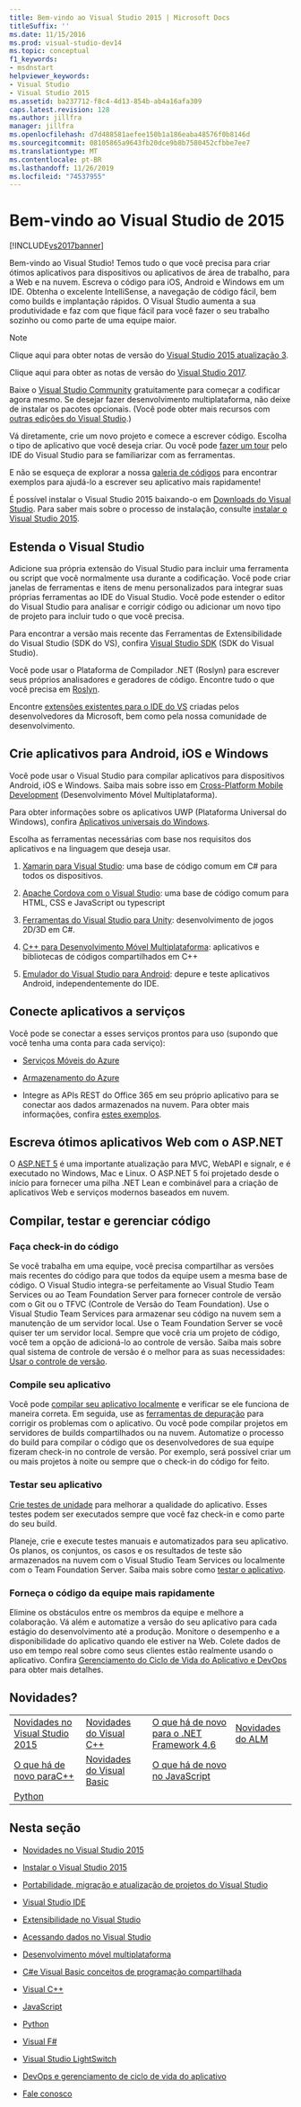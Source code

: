 ```yaml
---
title: Bem-vindo ao Visual Studio 2015 | Microsoft Docs
titleSuffix: ''
ms.date: 11/15/2016
ms.prod: visual-studio-dev14
ms.topic: conceptual
f1_keywords:
- msdnstart
helpviewer_keywords:
- Visual Studio
- Visual Studio 2015
ms.assetid: ba237712-f8c4-4d13-854b-ab4a16afa309
caps.latest.revision: 128
ms.author: jillfra
manager: jillfra
ms.openlocfilehash: d7d488581aefee150b1a186eaba48576f0b8146d
ms.sourcegitcommit: 08105865a9643fb20dce9b8b7580452cfbbe7ee7
ms.translationtype: MT
ms.contentlocale: pt-BR
ms.lasthandoff: 11/26/2019
ms.locfileid: "74537955"
---
```

# <a name="welcome-to-visual-studio-2015"></a>Bem-vindo ao Visual Studio de 2015
[!INCLUDE[vs2017banner](includes/vs2017banner.md)]

Bem-vindo ao Visual Studio! Temos tudo o que você precisa para criar ótimos aplicativos para dispositivos ou aplicativos de área de trabalho, para a Web e na nuvem. Escreva o código para iOS, Android e Windows em um IDE. Obtenha o excelente IntelliSense, a navegação de código fácil, bem como builds e implantação rápidos. O Visual Studio aumenta a sua produtividade e faz com que fique fácil para você fazer o seu trabalho sozinho ou como parte de uma equipe maior.

> [!NOTE]
> Clique aqui para obter notas de versão do [Visual Studio 2015 atualização 3](https://www.visualstudio.com/news/releasenotes/vs2015-update3-vs).
>
> Clique aqui para obter as notas de versão do [Visual Studio 2017](https://www.visualstudio.com/news/releasenotes/vs2017-relnotes).

 Baixe o [Visual Studio Community](https://go.microsoft.com/fwlink/?LinkId=517106) gratuitamente para começar a codificar agora mesmo. Se desejar fazer desenvolvimento multiplataforma, não deixe de instalar os pacotes opcionais. (Você pode obter mais recursos com [outras edições do Visual Studio](https://visualstudio.microsoft.com/vs/compare/).)

 Vá diretamente, crie um novo projeto e comece a escrever código. Escolha o tipo de aplicativo que você deseja criar. Ou você pode [fazer um tour](./ide/visual-studio-ide.md) pelo IDE do Visual Studio para se familiarizar com as ferramentas.

 E não se esqueça de explorar a nossa [galeria de códigos](https://code.msdn.microsoft.com/) para encontrar exemplos para ajudá-lo a escrever seu aplicativo mais rapidamente!

 É possível instalar o Visual Studio 2015 baixando-o em [Downloads do Visual Studio](https://www.visualstudio.com/downloads/download-visual-studio-vs.aspx). Para saber mais sobre o processo de instalação, consulte [instalar o Visual Studio 2015](./install/install-visual-studio-2015.md).

## <a name="extend-visual-studio"></a>Estenda o Visual Studio
 Adicione sua própria extensão do Visual Studio para incluir uma ferramenta ou script que você normalmente usa durante a codificação. Você pode criar janelas de ferramentas e itens de menu personalizados para integrar suas próprias ferramentas ao IDE do Visual Studio. Você pode estender o editor do Visual Studio para analisar e corrigir código ou adicionar um novo tipo de projeto para incluir tudo o que você precisa.

 Para encontrar a versão mais recente das Ferramentas de Extensibilidade do Visual Studio (SDK do VS), confira [Visual Studio SDK](./extensibility/visual-studio-sdk.md) (SDK do Visual Studio).

 Você pode usar o Plataforma de Compilador .NET (Roslyn) para escrever seus próprios analisadores e geradores de código. Encontre tudo o que você precisa em [Roslyn](https://github.com/dotnet/Roslyn).

 Encontre [extensões existentes para o IDE do VS](https://visualstudiogallery.msdn.microsoft.com/) criadas pelos desenvolvedores da Microsoft, bem como pela nossa comunidade de desenvolvimento.

## <a name="build-apps-for-android-ios-and-windows"></a>Crie aplicativos para Android, iOS e Windows
 Você pode usar o Visual Studio para compilar aplicativos para dispositivos Android, iOS e Windows. Saiba mais sobre isso em [Cross-Platform Mobile Development](./cross-platform/cross-platform-mobile-development-in-visual-studio.md) (Desenvolvimento Móvel Multiplataforma).

 Para obter informações sobre os aplicativos UWP (Plataforma Universal do Windows), confira [Aplicativos universais do Windows](https://dev.windows.com/windows-apps).

 Escolha as ferramentas necessárias com base nos requisitos dos aplicativos e na linguagem que deseja usar.

1. [Xamarin para Visual Studio](./cross-platform/build-apps-with-native-ui-using-xamarin-in-visual-studio.md): uma base de código comum em C# para todos os dispositivos.

2. [Apache Cordova com o Visual Studio](https://msdn.microsoft.com/library/db446f2c-6ba4-4c76-aac5-4c66f43b8c42): uma base de código comum para HTML, CSS e JavaScript ou typescript

3. [Ferramentas do Visual Studio para Unity](./cross-platform/visual-studio-tools-for-unity.md): desenvolvimento de jogos 2D/3D em C#.

4. [C++ para Desenvolvimento Móvel Multiplataforma](./cross-platform/visual-cpp-for-cross-platform-mobile-development.md): aplicativos e bibliotecas de códigos compartilhados em C++

5. [Emulador do Visual Studio para Android](./cross-platform/visual-studio-emulator-for-android.md): depure e teste aplicativos Android, independentemente do IDE.

## <a name="connect-your-apps-to-services"></a>Conecte aplicativos a serviços
 Você pode se conectar a esses serviços prontos para uso (supondo que você tenha uma conta para cada serviço):

- [Serviços Móveis do Azure](https://azure.microsoft.com/documentation/services/mobile-services/)

- [Armazenamento do Azure](https://azure.microsoft.com/documentation/services/storage/)

- Integre as APIs REST do Office 365 em seu próprio aplicativo para se conectar aos dados armazenados na nuvem. Para obter mais informações, confira [estes exemplos](https://github.com/OfficeDev/?utf8=%E2%9C%93&query=o365).

## <a name="write-great-web-apps-with-aspnet"></a>Escreva ótimos aplicativos Web com o ASP.NET
 O [ASP.NET 5](https://docs.microsoft.com/aspnet/core/?view=aspnetcore-3.0) é uma importante atualização para MVC, WebAPI e signalr, e é executado no Windows, Mac e Linux.  O ASP.NET 5 foi projetado desde o início para fornecer uma pilha .NET Lean e combinável para a criação de aplicativos Web e serviços modernos baseados em nuvem.

## <a name="build-test-and-manage-your-code"></a>Compilar, testar e gerenciar código

### <a name="check-in-your-code"></a>Faça check-in do código
 Se você trabalha em uma equipe, você precisa compartilhar as versões mais recentes do código para que todos da equipe usem a mesma base de código. O Visual Studio integra-se perfeitamente ao Visual Studio Team Services ou ao Team Foundation Server para fornecer controle de versão com o Git ou o TFVC (Controle de Versão do Team Foundation). Use o Visual Studio Team Services para armazenar seu código na nuvem sem a manutenção de um servidor local. Use o Team Foundation Server se você quiser ter um servidor local. Sempre que você cria um projeto de código, você tem a opção de adicioná-lo ao controle de versão. Saiba mais sobre qual sistema de controle de versão é o melhor para as suas necessidades: [Usar o controle de versão](https://msdn.microsoft.com/library/33267cee-fe5f-4aa3-b2cd-6d22ceace314).

### <a name="build-your-app"></a>Compile seu aplicativo
 Você pode [compilar seu aplicativo localmente](./ide/compiling-and-building-in-visual-studio.md) e verificar se ele funciona de maneira correta. Em seguida, use as [ferramentas de depuração](./debugger/debugging-in-visual-studio.md) para corrigir os problemas com o aplicativo. Ou você pode compilar projetos em servidores de builds compartilhados ou na nuvem. Automatize o processo do build para compilar o código que os desenvolvedores de sua equipe fizeram check-in no controle de versão. Por exemplo, será possível criar um ou mais projetos à noite ou sempre que o check-in do código for feito.

### <a name="test-your-app"></a>Testar seu aplicativo
 [Crie testes de unidade](./test/unit-test-your-code.md) para melhorar a qualidade do aplicativo. Esses testes podem ser executados sempre que você faz check-in e como parte do seu build.

 Planeje, crie e execute testes manuais e automatizados para seu aplicativo. Os planos, os conjuntos, os casos e os resultados de teste são armazenados na nuvem com o Visual Studio Team Services ou localmente com o Team Foundation Server. Saiba mais sobre como [testar o aplicativo](https://msdn.microsoft.com/library/73baa961-c21f-43fe-bb92-3f59ae9b5945).

### <a name="deliver-your-teams-code-faster"></a>Forneça o código da equipe mais rapidamente
 Elimine os obstáculos entre os membros da equipe e melhore a colaboração. Vá além e automatize a versão do seu aplicativo para cada estágio do desenvolvimento até a produção. Monitore o desempenho e a disponibilidade do aplicativo quando ele estiver na Web. Colete dados de uso em tempo real sobre como seus clientes estão realmente usando o aplicativo. Confira [Gerenciamento do Ciclo de Vida do Aplicativo e DevOps](https://msdn.microsoft.com/library/74a1f71d-7f23-4c71-8fd7-89ede614fab6) para obter mais detalhes.

## <a name="whats-new"></a>Novidades?

|||||
|-|-|-|-|
|[Novidades no Visual Studio 2015](./what-s-new-in-visual-studio-2015.md)|[Novidades do Visual C++](https://msdn.microsoft.com/library/9f18dc26-27fa-4603-a639-b573f07a117b)|[O que há de novo para o .NET Framework 4,6](https://msdn.microsoft.com/library/1d971dd7-10fc-4692-8dac-30ca308fc0fa)|[Novidades do ALM](/azure/devops/server/whats-new)|
|[O que há de novo paraC++](https://msdn.microsoft.com/library/1cc09fad-85a2-43c2-b022-bb99f5fe0ad7)|[Novidades do Visual Basic](https://msdn.microsoft.com/library/d7e97396-7f42-4873-a81c-4ebcc4b6ca02)|[O que há de novo no JavaScript](javascript/javascript-in-visual-studio.md#whats-new-in-javascript)||
|[Python](./python/getting-started-with-python.md)||||

## <a name="in-this-section"></a>Nesta seção

- [Novidades no Visual Studio 2015](./what-s-new-in-visual-studio-2015.md)

- [Instalar o Visual Studio 2015](./install/install-visual-studio-2015.md)

- [Portabilidade, migração e atualização de projetos do Visual Studio](./porting/porting-migrating-and-upgrading-visual-studio-projects.md)

- [Visual Studio IDE](./ide/visual-studio-ide.md)

- [Extensibilidade no Visual Studio](./extensibility/extensibility-in-visual-studio.md)

- [Acessando dados no Visual Studio](./data-tools/accessing-data-in-visual-studio.md)

- [Desenvolvimento móvel multiplataforma](./cross-platform/cross-platform-mobile-development-in-visual-studio.md)

- [C#e Visual Basic conceitos de programação compartilhada](https://msdn.microsoft.com/library/fa9bf5e6-07c8-4b5b-b1ae-8a22816a63c6)

- [Visual C++](https://msdn.microsoft.com/library/e8dcc44c-a3e2-4ffe-887c-fd15b18dc458)

- [JavaScript](./javascript/javascript-in-visual-studio.md)

- [Python](./python/getting-started-with-python.md)

- [Visual F#](https://msdn.microsoft.com/library/66f52f8a-a034-4c32-bb83-fa5b030faa4d)

- [Visual Studio LightSwitch](https://msdn.microsoft.com/library/2021a2cf-f684-493f-8d1b-4cdf39bc6eb3)

- [DevOps e gerenciamento de ciclo de vida do aplicativo](https://msdn.microsoft.com/library/74a1f71d-7f23-4c71-8fd7-89ede614fab6)

- [Fale conosco](./ide/talk-to-us.md)
